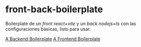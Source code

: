 # front-back-boilerplate
Boilerplate de un *front react+vite* y un *back nodejs+ts* con las configuraciones básicas, listo para usar.

[A Backend Boilerplate](backend)
[A Frontend Boilerplate](frontend)